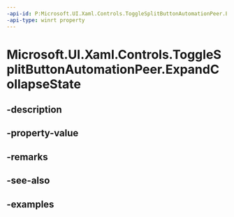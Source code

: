 ```yaml
---
-api-id: P:Microsoft.UI.Xaml.Controls.ToggleSplitButtonAutomationPeer.ExpandCollapseState
-api-type: winrt property
---
```


<!-- Property syntax.
public ExpandCollapseState ExpandCollapseState { get; }
-->

# Microsoft.UI.Xaml.Controls.ToggleSplitButtonAutomationPeer.ExpandCollapseState

## -description

## -property-value

## -remarks

## -see-also

## -examples

